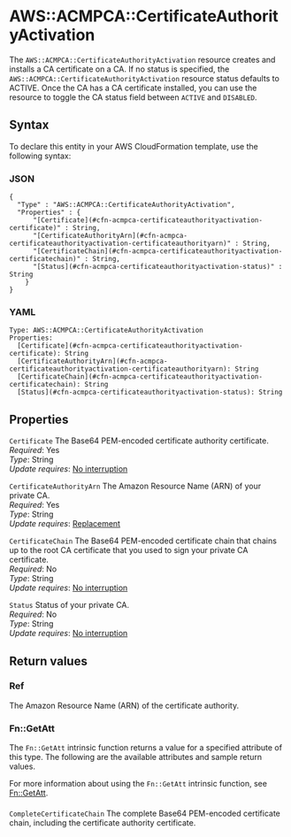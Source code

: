 # AWS::ACMPCA::CertificateAuthorityActivation<a name="aws-resource-acmpca-certificateauthorityactivation"></a>

The `AWS::ACMPCA::CertificateAuthorityActivation` resource creates and installs a CA certificate on a CA\. If no status is specified, the `AWS::ACMPCA::CertificateAuthorityActivation` resource status defaults to ACTIVE\. Once the CA has a CA certificate installed, you can use the resource to toggle the CA status field between `ACTIVE` and `DISABLED`\.

## Syntax<a name="aws-resource-acmpca-certificateauthorityactivation-syntax"></a>

To declare this entity in your AWS CloudFormation template, use the following syntax:

### JSON<a name="aws-resource-acmpca-certificateauthorityactivation-syntax.json"></a>

```
{
  "Type" : "AWS::ACMPCA::CertificateAuthorityActivation",
  "Properties" : {
      "[Certificate](#cfn-acmpca-certificateauthorityactivation-certificate)" : String,
      "[CertificateAuthorityArn](#cfn-acmpca-certificateauthorityactivation-certificateauthorityarn)" : String,
      "[CertificateChain](#cfn-acmpca-certificateauthorityactivation-certificatechain)" : String,
      "[Status](#cfn-acmpca-certificateauthorityactivation-status)" : String
    }
}
```

### YAML<a name="aws-resource-acmpca-certificateauthorityactivation-syntax.yaml"></a>

```
Type: AWS::ACMPCA::CertificateAuthorityActivation
Properties: 
  [Certificate](#cfn-acmpca-certificateauthorityactivation-certificate): String
  [CertificateAuthorityArn](#cfn-acmpca-certificateauthorityactivation-certificateauthorityarn): String
  [CertificateChain](#cfn-acmpca-certificateauthorityactivation-certificatechain): String
  [Status](#cfn-acmpca-certificateauthorityactivation-status): String
```

## Properties<a name="aws-resource-acmpca-certificateauthorityactivation-properties"></a>

`Certificate`  <a name="cfn-acmpca-certificateauthorityactivation-certificate"></a>
The Base64 PEM\-encoded certificate authority certificate\.  
*Required*: Yes  
*Type*: String  
*Update requires*: [No interruption](https://docs.aws.amazon.com/AWSCloudFormation/latest/UserGuide/using-cfn-updating-stacks-update-behaviors.html#update-no-interrupt)

`CertificateAuthorityArn`  <a name="cfn-acmpca-certificateauthorityactivation-certificateauthorityarn"></a>
The Amazon Resource Name \(ARN\) of your private CA\.  
*Required*: Yes  
*Type*: String  
*Update requires*: [Replacement](https://docs.aws.amazon.com/AWSCloudFormation/latest/UserGuide/using-cfn-updating-stacks-update-behaviors.html#update-replacement)

`CertificateChain`  <a name="cfn-acmpca-certificateauthorityactivation-certificatechain"></a>
The Base64 PEM\-encoded certificate chain that chains up to the root CA certificate that you used to sign your private CA certificate\.  
*Required*: No  
*Type*: String  
*Update requires*: [No interruption](https://docs.aws.amazon.com/AWSCloudFormation/latest/UserGuide/using-cfn-updating-stacks-update-behaviors.html#update-no-interrupt)

`Status`  <a name="cfn-acmpca-certificateauthorityactivation-status"></a>
Status of your private CA\.  
*Required*: No  
*Type*: String  
*Update requires*: [No interruption](https://docs.aws.amazon.com/AWSCloudFormation/latest/UserGuide/using-cfn-updating-stacks-update-behaviors.html#update-no-interrupt)

## Return values<a name="aws-resource-acmpca-certificateauthorityactivation-return-values"></a>

### Ref<a name="aws-resource-acmpca-certificateauthorityactivation-return-values-ref"></a>

The Amazon Resource Name \(ARN\) of the certificate authority\.

### Fn::GetAtt<a name="aws-resource-acmpca-certificateauthorityactivation-return-values-fn--getatt"></a>

The `Fn::GetAtt` intrinsic function returns a value for a specified attribute of this type\. The following are the available attributes and sample return values\.

For more information about using the `Fn::GetAtt` intrinsic function, see [Fn::GetAtt](https://docs.aws.amazon.com/AWSCloudFormation/latest/UserGuide/intrinsic-function-reference-getatt.html)\.

#### <a name="aws-resource-acmpca-certificateauthorityactivation-return-values-fn--getatt-fn--getatt"></a>

`CompleteCertificateChain`  <a name="CompleteCertificateChain-fn::getatt"></a>
The complete Base64 PEM\-encoded certificate chain, including the certificate authority certificate\.